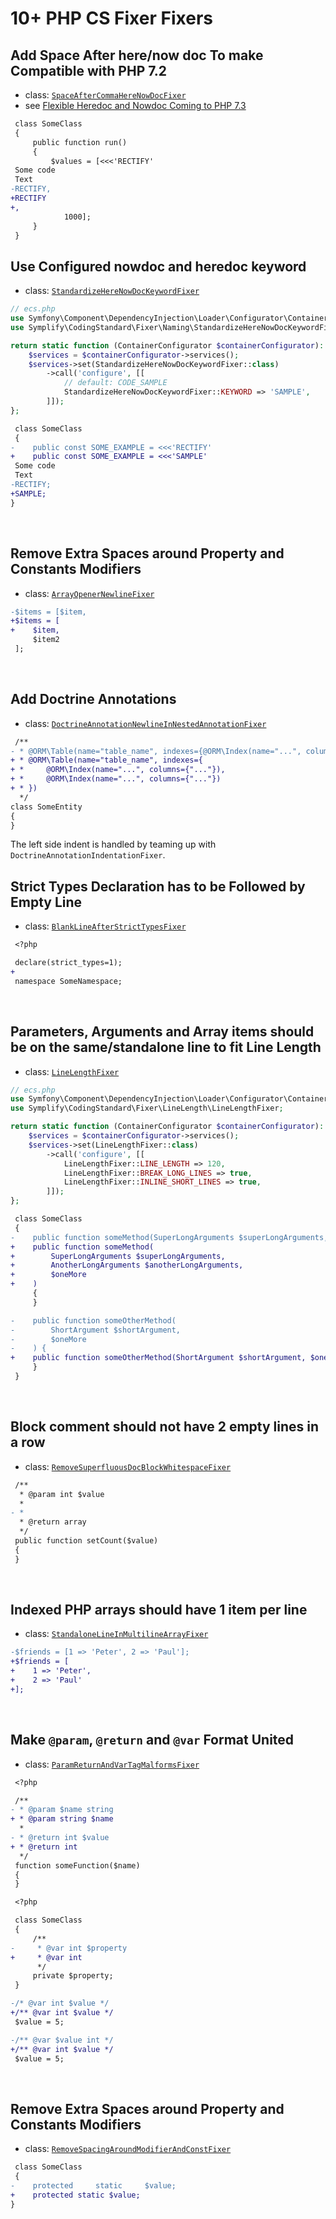 # 10+ PHP CS Fixer Fixers

## Add Space After here/now doc To make Compatible with PHP 7.2

- class: [`SpaceAfterCommaHereNowDocFixer`](../src/Fixer/Naming/SpaceAfterCommaHereNowDocFixer.php)
- see [Flexible Heredoc and Nowdoc Coming to PHP 7.3](https://laravel-news.com/flexible-heredoc-and-nowdoc-coming-to-php-7-3)

```diff
 class SomeClass
 {
     public function run()
     {
         $values = [<<<'RECTIFY'
 Some code
 Text
-RECTIFY,
+RECTIFY
+,
            1000];
     }
 }
```

## Use Configured nowdoc and heredoc keyword

- class: [`StandardizeHereNowDocKeywordFixer`](../src/Fixer/Naming/StandardizeHereNowDocKeywordFixer.php)

```php
// ecs.php
use Symfony\Component\DependencyInjection\Loader\Configurator\ContainerConfigurator;
use Symplify\CodingStandard\Fixer\Naming\StandardizeHereNowDocKeywordFixer;

return static function (ContainerConfigurator $containerConfigurator): void {
    $services = $containerConfigurator->services();
    $services->set(StandardizeHereNowDocKeywordFixer::class)
        ->call('configure', [[
            // default: CODE_SAMPLE
            StandardizeHereNowDocKeywordFixer::KEYWORD => 'SAMPLE',
        ]]);
};
```

```diff
 class SomeClass
 {
-    public const SOME_EXAMPLE = <<<'RECTIFY'
+    public const SOME_EXAMPLE = <<<'SAMPLE'
 Some code
 Text
-RECTIFY;
+SAMPLE;
}
```

<br>

## Remove Extra Spaces around Property and Constants Modifiers

- class: [`ArrayOpenerNewlineFixer`](../src/Fixer/ArrayNotation/ArrayOpenerNewlineFixer.php)

```diff
-$items = [$item,
+$items = [
+    $item,
     $item2
 ];
```

<br>

## Add Doctrine Annotations

- class: [`DoctrineAnnotationNewlineInNestedAnnotationFixer`](../src/Fixer/Annotation/DoctrineAnnotationNewlineInNestedAnnotationFixer.php)

```diff
 /**
- * @ORM\Table(name="table_name", indexes={@ORM\Index(name="...", columns={"..."}), @ORM\Index(name="...", columns={"..."})})
+ * @ORM\Table(name="table_name", indexes={
+ *     @ORM\Index(name="...", columns={"..."}),
+ *     @ORM\Index(name="...", columns={"..."})
+ * })
  */
class SomeEntity
{
}
```

The left side indent is handled by teaming up with `DoctrineAnnotationIndentationFixer`.


## Strict Types Declaration has to be Followed by Empty Line

- class: [`BlankLineAfterStrictTypesFixer`](../src/Fixer/Strict/BlankLineAfterStrictTypesFixer.php)

```diff
 <?php

 declare(strict_types=1);
+
 namespace SomeNamespace;
```

<br>

## Parameters, Arguments and Array items should be on the same/standalone line to fit Line Length

- class: [`LineLengthFixer`](../src/Fixer/LineLength/LineLengthFixer.php)

```php
// ecs.php
use Symfony\Component\DependencyInjection\Loader\Configurator\ContainerConfigurator;
use Symplify\CodingStandard\Fixer\LineLength\LineLengthFixer;

return static function (ContainerConfigurator $containerConfigurator): void {
    $services = $containerConfigurator->services();
    $services->set(LineLengthFixer::class)
        ->call('configure', [[
            LineLengthFixer::LINE_LENGTH => 120,
            LineLengthFixer::BREAK_LONG_LINES => true,
            LineLengthFixer::INLINE_SHORT_LINES => true,
        ]]);
};
```

```diff
 class SomeClass
 {
-    public function someMethod(SuperLongArguments $superLongArguments, AnotherLongArguments $anotherLongArguments, $oneMore)
+    public function someMethod(
+        SuperLongArguments $superLongArguments,
+        AnotherLongArguments $anotherLongArguments,
+        $oneMore
+    )
     {
     }

-    public function someOtherMethod(
-        ShortArgument $shortArgument,
-        $oneMore
-    ) {
+    public function someOtherMethod(ShortArgument $shortArgument, $oneMore) {
     }
 }
```

<br>

## Block comment should not have 2 empty lines in a row

- class: [`RemoveSuperfluousDocBlockWhitespaceFixer`](../src/Fixer/Commenting/RemoveSuperfluousDocBlockWhitespaceFixer.php)

```diff
 /**
  * @param int $value
  *
- *
  * @return array
  */
 public function setCount($value)
 {
 }
```

<br>

## Indexed PHP arrays should have 1 item per line

- class: [`StandaloneLineInMultilineArrayFixer`](../src/Fixer/ArrayNotation/StandaloneLineInMultilineArrayFixer.php)

```diff
-$friends = [1 => 'Peter', 2 => 'Paul'];
+$friends = [
+    1 => 'Peter',
+    2 => 'Paul'
+];
```

<br>

## Make `@param`, `@return` and `@var` Format United

- class: [`ParamReturnAndVarTagMalformsFixer`](../src/Fixer/Commenting/ParamReturnAndVarTagMalformsFixer.php)

```diff
 <?php

 /**
- * @param $name string
+ * @param string $name
  *
- * @return int $value
+ * @return int
  */
 function someFunction($name)
 {
 }
```

```diff
 <?php

 class SomeClass
 {
     /**
-     * @var int $property
+     * @var int
      */
     private $property;
 }
```

```diff
-/* @var int $value */
+/** @var int $value */
 $value = 5;

-/** @var $value int */
+/** @var int $value */
 $value = 5;
```

<br>

## Remove Extra Spaces around Property and Constants Modifiers

- class: [`RemoveSpacingAroundModifierAndConstFixer`](packages/coding-standard/src/Fixer/Spacing/RemoveSpacingAroundModifierAndConstFixer.php)

```diff
 class SomeClass
 {
-    protected     static     $value;
+    protected static $value;
}
```
